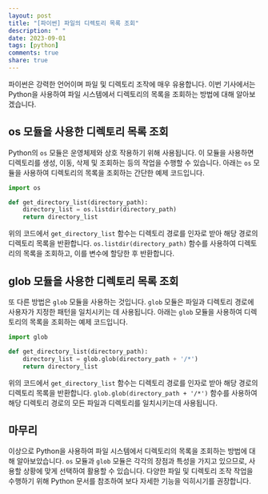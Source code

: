 ```yaml
---
layout: post
title: "[파이썬] 파일의 디렉토리 목록 조회"
description: " "
date: 2023-09-01
tags: [python]
comments: true
share: true
---
```


파이썬은 강력한 언어이며 파일 및 디렉토리 조작에 매우 유용합니다. 이번 기사에서는 Python을 사용하여 파일 시스템에서 디렉토리의 목록을 조회하는 방법에 대해 알아보겠습니다.

## os 모듈을 사용한 디렉토리 목록 조회

Python의 `os` 모듈은 운영체제와 상호 작용하기 위해 사용됩니다. 이 모듈을 사용하면 디렉토리를 생성, 이동, 삭제 및 조회하는 등의 작업을 수행할 수 있습니다. 아래는 `os` 모듈을 사용하여 디렉토리의 목록을 조회하는 간단한 예제 코드입니다.

```python
import os

def get_directory_list(directory_path):
    directory_list = os.listdir(directory_path)
    return directory_list
```

위의 코드에서 `get_directory_list` 함수는 디렉토리 경로를 인자로 받아 해당 경로의 디렉토리 목록을 반환합니다. `os.listdir(directory_path)` 함수를 사용하여 디렉토리의 목록을 조회하고, 이를 변수에 할당한 후 반환합니다.

## glob 모듈을 사용한 디렉토리 목록 조회

또 다른 방법은 `glob` 모듈을 사용하는 것입니다. `glob` 모듈은 파일과 디렉토리 경로에 사용자가 지정한 패턴을 일치시키는 데 사용됩니다. 아래는 `glob` 모듈을 사용하여 디렉토리의 목록을 조회하는 예제 코드입니다.

```python
import glob

def get_directory_list(directory_path):
    directory_list = glob.glob(directory_path + '/*')
    return directory_list
```

위의 코드에서 `get_directory_list` 함수는 디렉토리 경로를 인자로 받아 해당 경로의 디렉토리 목록을 반환합니다. `glob.glob(directory_path + '/*')` 함수를 사용하여 해당 디렉토리 경로의 모든 파일과 디렉토리를 일치시키는데 사용됩니다.

## 마무리

이상으로 Python을 사용하여 파일 시스템에서 디렉토리의 목록을 조회하는 방법에 대해 알아보았습니다. `os` 모듈과 `glob` 모듈은 각각의 장점과 특성을 가지고 있으므로, 사용할 상황에 맞게 선택하여 활용할 수 있습니다. 다양한 파일 및 디렉토리 조작 작업을 수행하기 위해 Python 문서를 참조하여 보다 자세한 기능을 익히시기를 권장합니다.